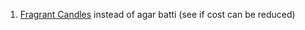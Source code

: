 
1. [Fragrant Candles](https://fb.watch/so6MijVjt9/) instead of agar batti (see if cost can be reduced)